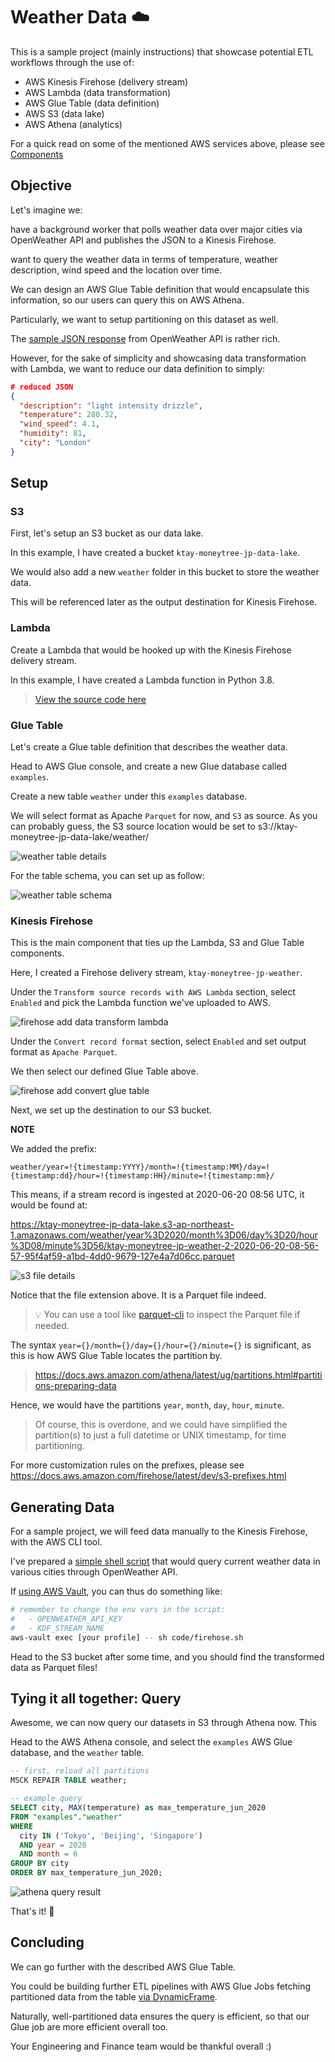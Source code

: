 # Weather Data :cloud:

This is a sample project (mainly instructions) that showcase potential ETL workflows through the use of:

- AWS Kinesis Firehose (delivery stream)
- AWS Lambda (data transformation)
- AWS Glue Table (data definition)
- AWS S3 (data lake)
- AWS Athena (analytics)

For a quick read on some of the mentioned AWS services above, please see [Components](components.md)

## Objective

Let's imagine we:

have a background worker that polls weather data over major cities via OpenWeather API and publishes the JSON to a Kinesis Firehose.

want to query the weather data in terms of temperature, weather description, wind speed and the location over time.

We can design an AWS Glue Table definition that would encapsulate this information, so our users can query this on AWS Athena.

Particularly, we want to setup partitioning on this dataset as well.

The [sample JSON response](https://samples.openweathermap.org/data/2.5/weather?q=London,uk&appid=439d4b804bc8187953eb36d2a8c26a02) from OpenWeather API is rather rich.

However, for the sake of simplicity and showcasing data transformation with Lambda, we want to reduce our data definition to simply:

```json
# reduced JSON
{
  "description": "light intensity drizzle",
  "temperature": 280.32,
  "wind_speed": 4.1,
  "humidity": 81,
  "city": "London"
}
```

## Setup

### S3

First, let's setup an S3 bucket as our data lake.

In this example, I have created a bucket `ktay-moneytree-jp-data-lake`.

We would also add a new `weather` folder in this bucket to store the weather data.

This will be referenced later as the output destination for Kinesis Firehose.

### Lambda

Create a Lambda that would be hooked up with the Kinesis Firehose delivery stream.

In this example, I have created a Lambda function in Python 3.8.
> [View the source code here](code/lambda.py)

### Glue Table

Let's create a Glue table definition that describes the weather data.

Head to AWS Glue console, and create a new Glue database called `examples`.

Create a new table `weather` under this `examples` database.

We will select format as Apache `Parquet` for now, and `S3` as source.
As you can probably guess, the S3 source location would be set to s3://ktay-moneytree-jp-data-lake/weather/

![weather table details](img/glue_table_detail.png)

For the table schema, you can set up as follow:

![weather table schema](img/glue_table_schema.png)

### Kinesis Firehose

This is the main component that ties up the Lambda, S3 and Glue Table components.

Here, I created a Firehose delivery stream, `ktay-moneytree-jp-weather`.

Under the `Transform source records with AWS Lambda` section, select `Enabled` and pick the Lambda function we've uploaded to AWS.

![firehose add data transform lambda](img/firehose_setup_transform_lambda.png)

Under the `Convert record format` section, select `Enabled` and set output format as `Apache Parquet`.

We then select our defined Glue Table above.

![firehose add convert glue table](img/firehose_setup_convert_glue_table.png)

Next, we set up the destination to our S3 bucket.

**NOTE**

We added the prefix:

```
weather/year=!{timestamp:YYYY}/month=!{timestamp:MM}/day=!{timestamp:dd}/hour=!{timestamp:HH}/minute=!{timestamp:mm}/
```

This means, if a stream record is ingested at 2020-06-20 08:56 UTC, it would be found at:

https://ktay-moneytree-jp-data-lake.s3-ap-northeast-1.amazonaws.com/weather/year%3D2020/month%3D06/day%3D20/hour%3D08/minute%3D56/ktay-moneytree-jp-weather-2-2020-06-20-08-56-57-95f4af59-a1bd-4dd0-9679-127e4a7d06cc.parquet

![s3 file details](img/s3_file_details.png)

Notice that the file extension above. It is a Parquet file indeed.

> :bulb: You can use a tool like [parquet-cli](https://github.com/chhantyal/parquet-cli) to inspect the Parquet file if needed.

The syntax `year={}/month={}/day={}/hour={}/minute={}` is significant, as this is how AWS Glue Table locates the partition by.
> https://docs.aws.amazon.com/athena/latest/ug/partitions.html#partitions-preparing-data

Hence, we would have the partitions `year`, `month`, `day`, `hour`, `minute`.

> Of course, this is overdone, and we could have simplified the partition(s) to just a full datetime or UNIX timestamp, for time partitioning.

For more customization rules on the prefixes, please see https://docs.aws.amazon.com/firehose/latest/dev/s3-prefixes.html

## Generating Data

For a sample project, we will feed data manually to the Kinesis Firehose, with the AWS CLI tool.

I've prepared a [simple shell script](code/firehose.sh) that would query current weather data in various cities through OpenWeather API.

If [using AWS Vault](https://github.com/99designs/aws-vault), you can thus do something like:

```sh
# remember to change the env vars in the script:
#   - OPENWEATHER_API_KEY
#   - KDF_STREAM_NAME
aws-vault exec [your profile] -- sh code/firehose.sh
```

Head to the S3 bucket after some time, and you should find the transformed data as Parquet files!

## Tying it all together: Query

Awesome, we can now query our datasets in S3 through Athena now. This

Head to the AWS Athena console, and select the `examples` AWS Glue database, and the `weather` table.

```sql
-- first, reload all partitions
MSCK REPAIR TABLE weather;
```

```sql
-- example query
SELECT city, MAX(temperature) as max_temperature_jun_2020
FROM "examples"."weather"
WHERE
  city IN ('Tokyo', 'Beijing', 'Singapore')
  AND year = 2020
  AND month = 6
GROUP BY city
ORDER BY max_temperature_jun_2020;
```

![athena query result](img/athena_query_result.png)

That's it! :sake:

## Concluding

We can go further with the described AWS Glue Table.

You could be building further ETL pipelines with AWS Glue Jobs fetching partitioned data from the table [via DynamicFrame](https://docs.aws.amazon.com/glue/latest/dg/aws-glue-api-crawler-pyspark-extensions-dynamic-frame.html).

Naturally, well-partitioned data ensures the query is efficient, so that our Glue job are more efficient overall too.

Your Engineering and Finance team would be thankful overall :)
